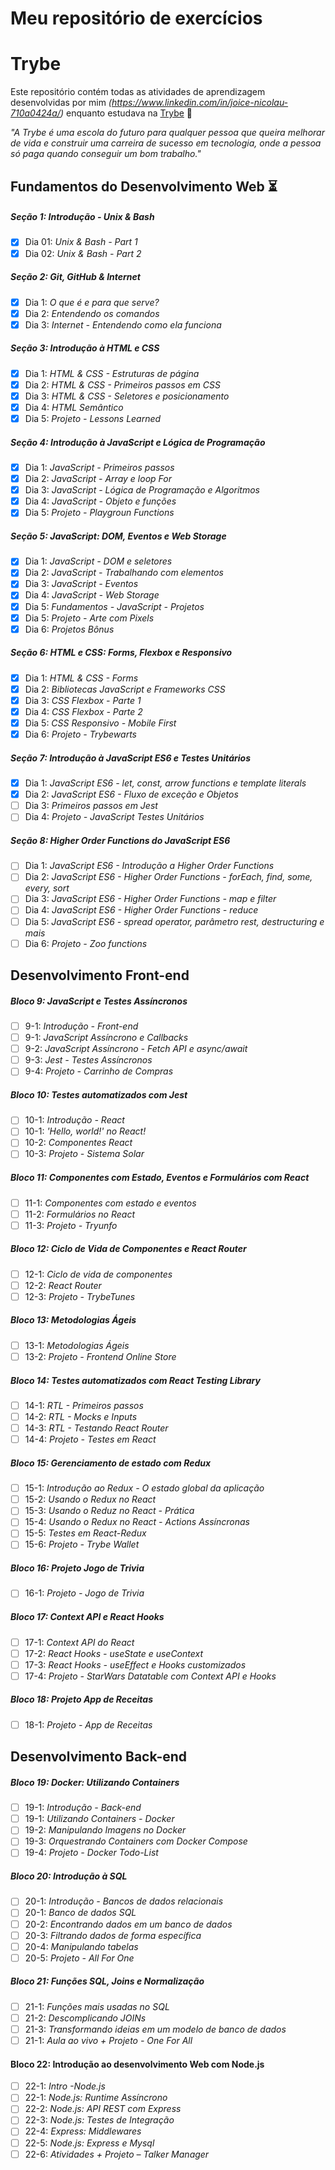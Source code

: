 # Meu repositório de exercícios

# Trybe

Este repositório contém todas as atividades de aprendizagem desenvolvidas por mim _(https://www.linkedin.com/in/joice-nicolau-710a0424a/)_ enquanto estudava na [Trybe](https://www.betrybe.com/) :rocket:

_"A Trybe é uma escola do futuro para qualquer pessoa que queira melhorar de vida e construir uma carreira de sucesso em tecnologia, onde a pessoa só paga quando conseguir um bom trabalho."_

## Fundamentos do Desenvolvimento Web :hourglass_flowing_sand:

##### Seção 1: Introdução - Unix & Bash 

- [X] Dia 01: _Unix & Bash - Part 1_
- [X] Dia 02: _Unix & Bash - Part 2_

##### Seção 2: Git, GitHub & Internet

- [X] Dia 1: _O que é e para que serve?_
- [X] Dia 2: _Entendendo os comandos_
- [X] Dia 3: _Internet - Entendendo como ela funciona_

##### Seção 3: Introdução à HTML e CSS

- [X] Dia 1: _HTML & CSS - Estruturas de página_
- [X] Dia 2: _HTML & CSS - Primeiros passos em CSS_
- [X] Dia 3: _HTML & CSS - Seletores e posicionamento_
- [X] Dia 4: _HTML Semântico_
- [X] Dia 5: _Projeto - Lessons Learned_ 

##### Seção 4: Introdução à JavaScript e Lógica de Programação

- [X] Dia 1: _JavaScript - Primeiros passos_
- [X] Dia 2: _JavaScript - Array e loop For_
- [X] Dia 3: _JavaScript - Lógica de Programação e Algoritmos_
- [X] Dia 4: _JavaScript - Objeto e funções_
- [X] Dia 5: _Projeto - Playgroun Functions_

##### Seção 5: JavaScript: DOM, Eventos e Web Storage

- [X] Dia 1: _JavaScript - DOM e seletores_
- [X] Dia 2: _JavaScript - Trabalhando com elementos_
- [X] Dia 3: _JavaScript - Eventos_
- [X] Dia 4: _JavaScript - Web Storage_
- [X] Dia 5: _Fundamentos - JavaScript - Projetos_ 
- [X] Dia 5: _Projeto - Arte com Pixels_
- [X] Dia 6: _Projetos Bônus_

##### Seção 6: HTML e CSS: Forms, Flexbox e Responsivo
 
- [X] Dia 1: _HTML & CSS - Forms_
- [X] Dia 2: _Bibliotecas JavaScript e Frameworks CSS_
- [X] Dia 3: _CSS Flexbox - Parte 1_
- [X] Dia 4: _CSS Flexbox - Parte 2_
- [X] Dia 5: _CSS Responsivo - Mobile First_
- [X] Dia 6: _Projeto - Trybewarts_

##### Seção 7: Introdução à JavaScript ES6 e Testes Unitários

- [X] Dia 1: _JavaScript ES6 - let, const, arrow functions e template literals_
- [X] Dia 2: _JavaScript ES6 - Fluxo de exceção e Objetos_
- [ ] Dia 3: _Primeiros passos em Jest_
- [ ] Dia 4: _Projeto - JavaScript Testes Unitários_
 
##### Seção 8: Higher Order Functions do JavaScript ES6

- [ ] Dia 1: _JavaScript ES6 - Introdução a Higher Order Functions_
- [ ] Dia 2: _JavaScript ES6 - Higher Order Functions - forEach, find, some, every, sort_ 
- [ ] Dia 3: _JavaScript ES6 - Higher Order Functions - map e filter_
- [ ] Dia 4: _JavaScript ES6 - Higher Order Functions - reduce_ 
- [ ] Dia 5: _JavaScript ES6 - spread operator, parâmetro rest, destructuring e mais_
- [ ] Dia 6: _Projeto - Zoo functions_
 
## Desenvolvimento Front-end 

##### Bloco 9: JavaScript  e Testes Assíncronos

- [ ] 9-1: _Introdução - Front-end_
- [ ] 9-1: _JavaScript Assíncrono e Callbacks_
- [ ] 9-2: _JavaScript Assíncrono - Fetch API e async/await_
- [ ] 9-3: _Jest - Testes Assíncronos_
- [ ] 9-4: _Projeto - Carrinho de Compras_

##### Bloco 10: Testes automatizados com Jest
- [ ] 10-1: _Introdução - React_
- [ ] 10-1: _'Hello, world!' no React!_
- [ ] 10-2: _Componentes React_
- [ ] 10-3: _Projeto - Sistema Solar_  
 
##### Bloco 11: Componentes com Estado, Eventos e Formulários com React
- [ ] 11-1: _Componentes com estado e eventos_
- [ ] 11-2: _Formulários no React_
- [ ] 11-3: _Projeto - Tryunfo_

##### Bloco 12: Ciclo de Vida de Componentes e React Router
- [ ] 12-1: _Ciclo de vida de componentes_ 
- [ ] 12-2: _React Router_ 
- [ ] 12-3: _Projeto - TrybeTunes_
 
##### Bloco 13: Metodologias Ágeis 
- [ ] 13-1: _Metodologias Ágeis_ 
- [ ] 13-2: _Projeto - Frontend Online Store_ 

##### Bloco 14: Testes automatizados com React Testing Library
- [ ] 14-1: _RTL - Primeiros passos_ 
- [ ] 14-2: _RTL - Mocks e Inputs_ 
- [ ] 14-3: _RTL - Testando React Router_
- [ ] 14-4: _Projeto - Testes em React_
 
##### Bloco 15: Gerenciamento de estado com Redux
- [ ] 15-1: _Introdução ao Redux - O estado global da aplicação_ 
- [ ] 15-2: _Usando o Redux no React_
- [ ] 15-3: _Usando o Reduz no React - Prática_
- [ ] 15-4: _Usando o Redux no React - Actions Assíncronas_
- [ ] 15-5: _Testes em React-Redux_
- [ ] 15-6: _Projeto - Trybe Wallet_
 
##### Bloco 16: Projeto Jogo de Trivia
- [ ] 16-1: _Projeto - Jogo de Trivia_
 
##### Bloco 17: Context API e React Hooks
- [ ] 17-1: _Context API do React_ 
- [ ] 17-2: _React Hooks - useState e useContext_
- [ ] 17-3: _React Hooks - useEffect e Hooks customizados_
- [ ] 17-4: _Projeto - StarWars Datatable com Context API e Hooks_
 
##### Bloco 18: Projeto App de Receitas
- [ ] 18-1: _Projeto - App de Receitas_

## Desenvolvimento Back-end

##### Bloco 19: Docker: Utilizando Containers
- [ ] 19-1: _Introdução - Back-end_
- [ ] 19-1: _Utilizando Containers - Docker_
- [ ] 19-2: _Manipulando Imagens no Docker_
- [ ] 19-3: _Orquestrando Containers com Docker Compose_
- [ ] 19-4: _Projeto - Docker Todo-List_

##### Bloco 20: Introdução à SQL
- [ ] 20-1: _Introdução - Bancos de dados relacionais_
- [ ] 20-1: _Banco de dados SQL_
- [ ] 20-2: _Encontrando dados em um banco de dados_
- [ ] 20-3: _Filtrando dados de forma específica_
- [ ] 20-4: _Manipulando tabelas_
- [ ] 20-5: _Projeto - All For One_
 
##### Bloco 21: Funções SQL, Joins e Normalização
- [ ] 21-1: _Funções mais usadas no SQL_
- [ ] 21-2: _Descomplicando JOINs_ 
- [ ] 21-3: _Transformando ideias em um modelo de banco de dados_
- [ ] 21-1: _Aula ao vivo + Projeto - One For All_

#### Bloco 22: Introdução ao desenvolvimento Web com Node.js

- [ ] 22-1: _Intro -Node.js_
- [ ] 22-1: _Node.js: Runtime Assíncrono_
- [ ] 22-2: _Node.js: API REST com Express_ 
- [ ] 22-3: _Node.js: Testes de Integração_
- [ ] 22-4: _Express: Middlewares_
- [ ] 22-5: _Node.js: Express e Mysql_
- [ ] 22-6: _Atividades + Projeto – Talker Manager_
